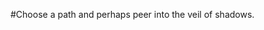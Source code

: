 <!-- TITLE: Welcome to Dark Tooth Trading Company -->
<!-- SUBTITLE: Please share your secrets. -->

#Choose   a path and perhaps peer into the veil of shadows.